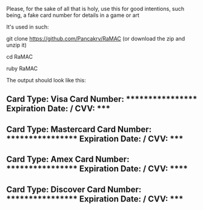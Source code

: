 Please, for the sake of all that is holy, use this for good intentions, such being, a fake card number for details in a game or art

It's used in such:

git clone https://github.com/Pancakrv/RaMAC (or download the zip and unzip it)

cd RaMAC

ruby RaMAC

The output should look like this: 

Card Type: Visa
Card Number: ****************
Expiration Date: **/**
CVV: ***
------------------------------
Card Type: Mastercard
Card Number: ****************
Expiration Date: **/**
CVV: ***
------------------------------
Card Type: Amex
Card Number: ****************
Expiration Date: **/**
CVV: ****
------------------------------
Card Type: Discover
Card Number: ****************
Expiration Date: **/**
CVV: ***
------------------------------
